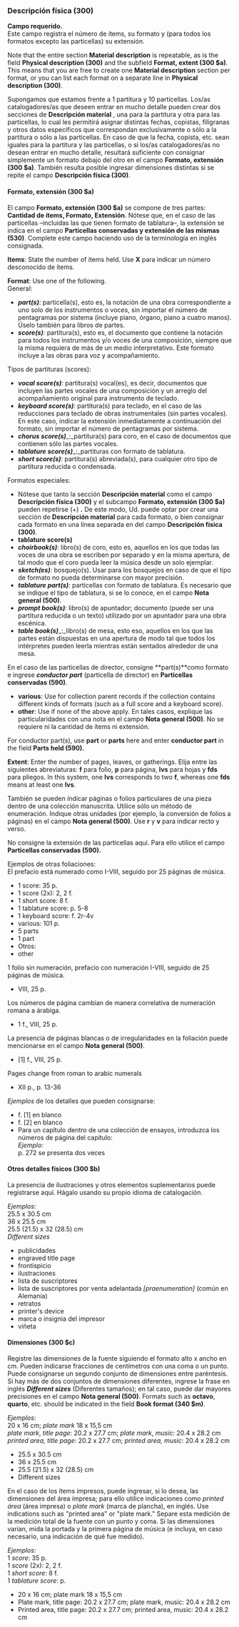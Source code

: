 ### Descripción física (300)

**Campo requerido.**  
Este campo registra el número de ítems, su formato y (para todos los formatos excepto las particellas) su extensión.

Note that the entire section **Material description** is repeatable, as is the field **Physical description (300)** and the subfield **Format, extent (300 $a)**. This means that you are free to create one **Material description** section per format, or you can list each format on a separate line in **Physical description (300)**.

Supongamos que estamos frente a 1 partitura y 10 particellas. Los/as catalogadores/as que deseen entrar en mucho detalle pueden crear dos secciones de **Descripción material** , una para la partitura y otra para las particellas,  lo cual les permitirá asignar distintas fechas, copistas, filigranas y otros datos específicos que correspondan exclusivamente o sólo a la partitura o sólo a las particellas. En caso de que la fecha, copista, etc. sean iguales para la partitura y las particellas, o si los/as catalogadores/as no desean entrar en mucho detalle, resultará suficiente con consignar simplemente un formato debajo del otro en el campo **Formato, extensión (300 $a)**. También resulta posible ingresar dimensiones distintas si se repite el campo **Descripción física (300)**.

#### Formato, extensión (300 $a)

El campo **Formato, extensión (300 $a)** se compone de tres partes: **Cantidad de ítems, Formato, Extensión**. Nótese que, en el caso de las particellas –incluidas las que tienen formato de tablatura–, la extensión se indica en el campo **Particellas conservadas y extensión de las mismas (530)**. Complete este campo haciendo uso de la terminología en inglés consignada.

**Items**: State the number of items held. Use **X** para indicar un número desconocido de ítems.

**Format**: Use one of the following.  
General:

- **_part(s)_**_:_ particella(s), esto es, la notación de una obra correspondiente a uno solo de los instrumentos o voces, sin importar el número de pentagramas por sistema (incluye piano, órgano, piano a cuatro manos). Úselo también para libros de partes.
- **_score(s)_**_:_ partitura(s), esto es, el documento que contiene la notación para todos los instrumentos y/o voces de una composición, siempre que la misma requiera de más de un medio interpretativo. Este formato incluye a las obras para voz y acompañamiento.

Tipos de partituras (scores):

- **_vocal score(s)_**_:_ partitura(s) vocal(es), es decir, documentos que incluyen las partes vocales de una composición y un arreglo del acompañamiento original para instrumento de teclado.
- **_keyboard score(s)_**_:_ partitura(s) para teclado, en el caso de las reducciones para teclado de obras instrumentales (sin partes vocales). En este caso, indicar la extensión inmediatamente a continuación del formato, sin importar el número de pentagramas por sistema.
- **_chorus score(s)_**_:_partitura(s) para coro, en el caso de documentos que contienen sólo las partes vocales.
- **_tablature score(s)_**_:_partituras con formato de tablatura.
- **_short score(s)_**_:_ partitura(s) abreviada(s), para cualquier otro tipo de partitura reducida o condensada.

Formatos especiales:

- Nótese que tanto la sección **Descripción material** como el campo **Descripción física (300)** y el subcampo **Formato, extensión (300 $a)** pueden repetirse (+) **.** De este modo, Ud. puede optar por crear una sección de **Descripción material** para cada formato, o bien consignar cada formato en una línea separada en del campo **Descripción física (300)**.
- **tablature score(s)**
- **_choirbook(s)_**_:_ libro(s) de coro, esto es, aquellos en los que todas las voces de una obra se escriben por separado y en la misma apertura, de tal modo que el coro pueda leer la música desde un solo ejemplar.
- **_sketch(es)_**_:_ bosquejo(s). Usar para los bosquejos en caso de que el tipo de formato no pueda determinarse con mayor precisión.
- **_tablature part(s)_**_:_ particellas con formato de tablatura. Es necesario que se indique el tipo de tablatura, si se lo conoce, en el campo **Nota general (500)**.
- **_prompt book(s)_**_:_ libro(s) de apuntador; documento (puede ser una partitura reducida o un texto) utilizado por un apuntador para una obra escénica.
- **_table book(s)_**_:_libro(s) de mesa, esto eso, aquellos en los que las partes están dispuestas en una apertura de modo tal que todos los intérpretes pueden leerla mientras están sentados alrededor de una mesa.

En el caso de las particellas de director, consigne **part(s)**como formato e ingrese **_conductor part_** (particella de director) en **Particellas conservadas (590)**.

- **various**: Use for collection parent records if the collection contains different kinds of formats (such as a full score and a keyboard score).
- **other**: Use if none of the above apply. En tales casos, explique las particularidades con una nota en el campo **Nota general (500)**. No se requiere ni la cantidad de ítems ni extensión.

For conductor part(s), use **part** or **parts** here and enter **conductor part** in the field **Parts held (590).**

**Extent**: Enter the number of pages, leaves, or gatherings. Elija entre las siguientes abreviaturas: **f** para folio, **p** para página, **lvs** para hojas y **fds** para pliegos. In this system, one **lvs** corresponds to two **f**, whereas one **fds** means at least one **lvs**.

También se pueden indicar páginas o folios particulares de una pieza dentro de una colección manuscrita. Utilice sólo un método de enumeración. Indique otras unidades (por ejemplo, la conversión de folios a páginas) en el campo **Nota general (500)**. Use **r** y **v** para indicar recto y verso.

No consigne la extensión de las particellas aquí. Para ello utilice el campo **Particellas conservadas (590).**

Ejemplos de otras foliaciones:  
El prefacio está numerado como I-VIII, seguido por 25 páginas de música.

- 1 score: 35 p.
- 1 score (2x): 2, 2 f.
- 1 short score: 8 f.
- 1 tablature score: p. 5-8
- 1 keyboard score: f. 2r-4v
- various: 101 p.
- 5 parts
- 1 part
- Otros:
- other

1 folio sin numeración, prefacio con numeración I-VIII, seguido de 25 páginas de música.

- VIII, 25 p.

Los números de página cambian de manera correlativa de numeración romana a árabiga.

- 1 f., VIII, 25 p.

La presencia de páginas blancas o de irregularidades en la foliación puede mencionarse en el campo **Nota general (500)**.

- [1] f., VIII, 25 p.

Pages change from roman to arabic numerals

- XII p., p. 13-36

_Ejemplos_ de los detalles que pueden consignarse:

- f. [1]  en blanco
- f. [2] en blanco
- Para un capítulo dentro de una colección de ensayos, introduzca los números de página del capítulo:  
  _Ejemplo:_  
  p. 272 se presenta dos veces

#### Otros detalles físicos (300 $b)

La presencia de ilustraciones y otros elementos suplementarios puede registrarse aquí. Hágalo usando su propio idioma de catalogación.

_Ejemplos_:  
25.5 x 30.5 cm  
36 x 25.5 cm  
25.5 (21.5) x 32 (28.5) cm  
_Different sizes_

- publicidades
- engraved title page
- frontispicio
- ilustraciones
- lista de suscriptores
- lista de suscriptores por venta adelantada _[praenumeration]_ (común en Alemania)
- retratos
- printer's device
- marca o insignia del impresor
- viñeta

#### Dimensiones (300 $c)

Registre las dimensiones de la fuente siguiendo el formato alto x ancho en cm. Pueden indicarse fracciones de centímetros con una coma o un punto. Puede consignarse un segundo conjunto de dimensiones entre paréntesis. Si hay más de dos conjuntos de dimensiones diferentes, ingrese la frase en inglés **_Different sizes_** (Diferentes tamaños); en tal caso, puede dar mayores precisiones en el campo **Nota general (500)**. Formats such as **octavo**, **quarto**, etc. should be indicated in the field **Book format (340 $m)**.

_Ejemplos_:  
20 x 16 cm; _plate mark_ 18 x 15,5 cm  
_plate mark_, _title page_: 20.2 x 27.7 cm; _plate mark_, _music_: 20.4 x 28.2 cm  
_printed area, title page_: 20.2 x 27.7 cm; _printed area, music_: 20.4 x 28.2 cm

- 25.5 x 30.5 cm
- 36 x 25.5 cm
- 25.5 (21.5) x 32 (28.5) cm
- Different sizes

En el caso de los ítems impresos, puede ingresar, si lo desea, las dimensiones del área impresa; para ello utilice indicaciones como _printed área_ (área impresa) o _plate mark_ (marca de plancha), en inglés. Use indications such as "printed area" or "plate mark." Separe esta medición de la medición total de la fuente con un punto y coma. Si las dimensiones varían, mida la portada y la primera página de música (e incluya, en caso necesario, una indicación de qué fue medido).

_Ejemplos:_  
1 _score_: 35 p.  
1 _score_ (2x): 2, 2 f.  
1 _short score_: 8 f.  
1 _tablature score_: p.

- 20 x 16 cm; plate mark 18 x 15,5 cm
- Plate mark, title page: 20.2 x 27.7 cm; plate mark, music: 20.4 x 28.2 cm
- Printed area, title page: 20.2 x 27.7 cm; printed area, music: 20.4 x 28.2 cm
